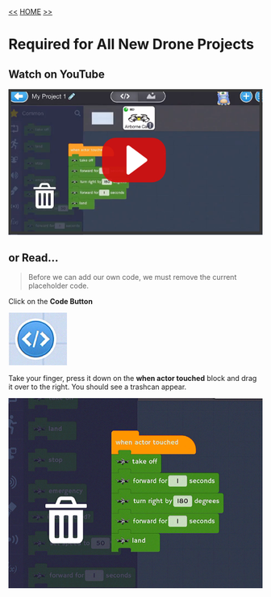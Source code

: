 [<<](04-how-connect-the-drone-to-bluetooth.md)  [HOME](https://github.com/drjonesy/ParrotDrone_Airborne_CodingWithTynker) [>>](06-lesson-1-testing-the-drone.md)
# Required for All New Drone Projects 

## Watch on YouTube

[![Play Video](images/05-vid-github-img.png)](https://www.youtube.com/watch?v=y9A4eWqSHZY&list=PLyCwPGjh8kDzoPi_4_G_BlavE3nlbkBCd&index=5)

## or Read...

> Before we can add our own code, we must remove the current placeholder code.

Click on the **Code Button**

![](images/05-code-button.png)

Take your finger, press it down on the **when actor touched** block and drag it over to the right. You should see a trashcan appear.

![](images/05-remove-initial-blocks.png)


